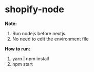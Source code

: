 # shopify-node

**Note:**
1. Run nodejs before nextjs
2. No need to edit the environment file

**How to run:**
1. yarn | npm install
2. npm start
